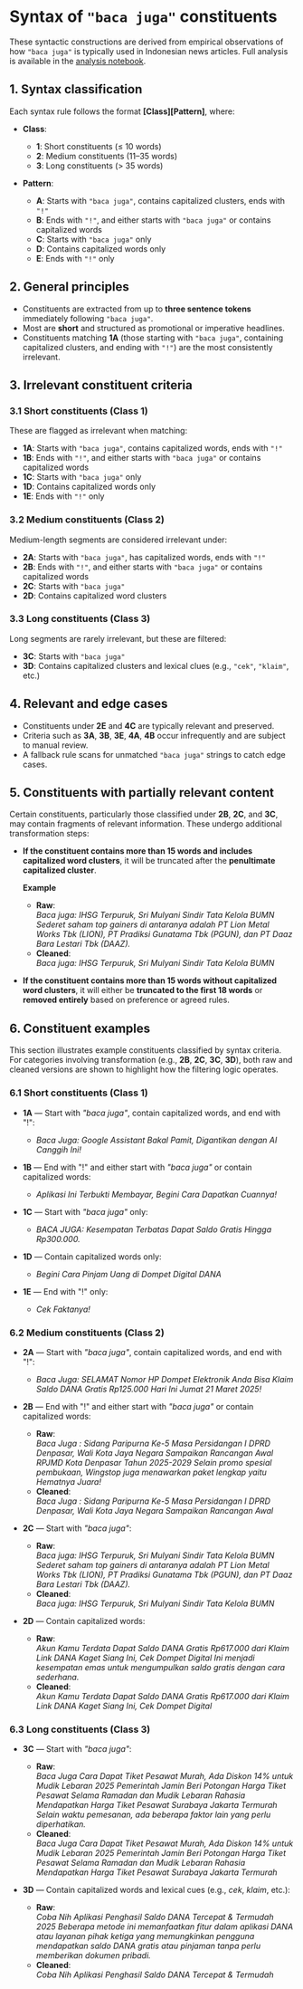 # Syntax of `"baca juga"` constituents

These syntactic constructions are derived from empirical observations of how `"baca juga"` is typically used in Indonesian news articles. Full analysis is available in the [analysis notebook](https://github.com/alanindra/baca-juga-cleaner/blob/main/analysis.ipynb).

## 1. Syntax classification

Each syntax rule follows the format **[Class][Pattern]**, where:

- **Class**:
  - **1**: Short constituents (≤ 10 words)
  - **2**: Medium constituents (11–35 words)
  - **3**: Long constituents (> 35 words)

- **Pattern**:
  - **A**: Starts with `"baca juga"`, contains capitalized clusters, ends with `"!"`
  - **B**: Ends with `"!"`, and either starts with `"baca juga"` or contains capitalized words
  - **C**: Starts with `"baca juga"` only
  - **D**: Contains capitalized words only
  - **E**: Ends with `"!"` only

## 2. General principles

- Constituents are extracted from up to **three sentence tokens** immediately following `"baca juga"`.
- Most are **short** and structured as promotional or imperative headlines.
- Constituents matching **1A** (those starting with `"baca juga"`, containing capitalized clusters, and ending with `"!"`) are the most consistently irrelevant.

## 3. Irrelevant constituent criteria

### 3.1 Short constituents (Class 1)
These are flagged as irrelevant when matching:

- **1A**: Starts with `"baca juga"`, contains capitalized words, ends with `"!"`
- **1B**: Ends with `"!"`, and either starts with `"baca juga"` or contains capitalized words
- **1C**: Starts with `"baca juga"` only
- **1D**: Contains capitalized words only
- **1E**: Ends with `"!"` only

### 3.2 Medium constituents (Class 2)
Medium-length segments are considered irrelevant under:

- **2A**: Starts with `"baca juga"`, has capitalized words, ends with `"!"`
- **2B**: Ends with `"!"`, and either starts with `"baca juga"` or contains capitalized words
- **2C**: Starts with `"baca juga"`
- **2D**: Contains capitalized word clusters

### 3.3 Long constituents (Class 3)
Long segments are rarely irrelevant, but these are filtered:

- **3C**: Starts with `"baca juga"`
- **3D**: Contains capitalized clusters and lexical clues (e.g., `"cek"`, `"klaim"`, etc.)

## 4. Relevant and edge cases

- Constituents under **2E** and **4C** are typically relevant and preserved.
- Criteria such as **3A**, **3B**, **3E**, **4A**, **4B** occur infrequently and are subject to manual review.
- A fallback rule scans for unmatched `"baca juga"` strings to catch edge cases.

## 5. Constituents with partially relevant content

Certain constituents, particularly those classified under **2B**, **2C**, and **3C**, may contain fragments of relevant information. These undergo additional transformation steps:

- **If the constituent contains more than 15 words and includes capitalized word clusters**, it will be truncated after the **penultimate capitalized cluster**.

  **Example**  
  - **Raw**:  
    *Baca juga: IHSG Terpuruk, Sri Mulyani Sindir Tata Kelola BUMN Sederet saham top gainers di antaranya adalah PT Lion Metal Works Tbk (LION), PT Pradiksi Gunatama Tbk (PGUN), dan PT Daaz Bara Lestari Tbk (DAAZ).*  
  - **Cleaned**:  
    *Baca juga: IHSG Terpuruk, Sri Mulyani Sindir Tata Kelola BUMN*

- **If the constituent contains more than 15 words without capitalized word clusters**, it will either be **truncated to the first 18 words** or **removed entirely** based on preference or agreed rules.

## 6. Constituent examples

This section illustrates example constituents classified by syntax criteria. For categories involving transformation (e.g., **2B**, **2C**, **3C**, **3D**), both raw and cleaned versions are shown to highlight how the filtering logic operates.

### 6.1 Short constituents (Class 1)

- **1A** — Start with *"baca juga"*, contain capitalized words, and end with "!":
  - *Baca Juga: Google Assistant Bakal Pamit, Digantikan dengan AI Canggih Ini!*

- **1B** — End with "!" and either start with *"baca juga"* or contain capitalized words:
  - *Aplikasi Ini Terbukti Membayar, Begini Cara Dapatkan Cuannya!*

- **1C** — Start with *"baca juga"* only:
  - *BACA JUGA: Kesempatan Terbatas Dapat Saldo Gratis Hingga Rp300.000.*

- **1D** — Contain capitalized words only:
  - *Begini Cara Pinjam Uang di Dompet Digital DANA*

- **1E** — End with "!" only:
  - *Cek Faktanya!*

### 6.2 Medium constituents (Class 2)

- **2A** — Start with *"baca juga"*, contain capitalized words, and end with "!":
  - *Baca Juga: SELAMAT Nomor HP Dompet Elektronik Anda Bisa Klaim Saldo DANA Gratis Rp125.000 Hari Ini Jumat 21 Maret 2025!*

- **2B** — End with "!" and either start with *"baca juga"* or contain capitalized words:
  - **Raw**:  
    *Baca Juga : Sidang Paripurna Ke-5 Masa Persidangan I DPRD Denpasar, Wali Kota Jaya Negara Sampaikan Rancangan Awal RPJMD Kota Denpasar Tahun 2025-2029 Selain promo spesial pembukaan, Wingstop juga menawarkan paket lengkap yaitu Hematnya Juara!*  
  - **Cleaned**:  
    *Baca Juga : Sidang Paripurna Ke-5 Masa Persidangan I DPRD Denpasar, Wali Kota Jaya Negara Sampaikan Rancangan Awal*

- **2C** — Start with *"baca juga"*:
  - **Raw**:  
    *Baca juga: IHSG Terpuruk, Sri Mulyani Sindir Tata Kelola BUMN Sederet saham top gainers di antaranya adalah PT Lion Metal Works Tbk (LION), PT Pradiksi Gunatama Tbk (PGUN), dan PT Daaz Bara Lestari Tbk (DAAZ).*  
  - **Cleaned**:  
    *Baca juga: IHSG Terpuruk, Sri Mulyani Sindir Tata Kelola BUMN*

- **2D** — Contain capitalized words:
  - **Raw**:  
    *Akun Kamu Terdata Dapat Saldo DANA Gratis Rp617.000 dari Klaim Link DANA Kaget Siang Ini, Cek Dompet Digital Ini menjadi kesempatan emas untuk mengumpulkan saldo gratis dengan cara sederhana.*  
  - **Cleaned**:  
    *Akun Kamu Terdata Dapat Saldo DANA Gratis Rp617.000 dari Klaim Link DANA Kaget Siang Ini, Cek Dompet Digital*

### 6.3 Long constituents (Class 3)

- **3C** — Start with *"baca juga"*:
  - **Raw**:  
    *Baca Juga Cara Dapat Tiket Pesawat Murah, Ada Diskon 14% untuk Mudik Lebaran 2025 Pemerintah Jamin Beri Potongan Harga Tiket Pesawat Selama Ramadan dan Mudik Lebaran Rahasia Mendapatkan Harga Tiket Pesawat Surabaya Jakarta Termurah Selain waktu pemesanan, ada beberapa faktor lain yang perlu diperhatikan.*  
  - **Cleaned**:  
    *Baca Juga Cara Dapat Tiket Pesawat Murah, Ada Diskon 14% untuk Mudik Lebaran 2025 Pemerintah Jamin Beri Potongan Harga Tiket Pesawat Selama Ramadan dan Mudik Lebaran Rahasia Mendapatkan Harga Tiket Pesawat Surabaya Jakarta Termurah*

- **3D** — Contain capitalized words and lexical cues (e.g., *cek*, *klaim*, etc.):
  - **Raw**:  
    *Coba Nih Aplikasi Penghasil Saldo DANA Tercepat &amp; Termudah 2025 Beberapa metode ini memanfaatkan fitur dalam aplikasi DANA atau layanan pihak ketiga yang memungkinkan pengguna mendapatkan saldo DANA gratis atau pinjaman tanpa perlu memberikan dokumen pribadi.*
  - **Cleaned**:  
    *Coba Nih Aplikasi Penghasil Saldo DANA Tercepat &amp; Termudah*
